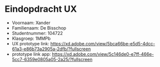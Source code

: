 # Eindopdracht UX

- Voornaam: Xander
- Familienaam: De Bisschop
- Studentnummer: 104722
- Klasgroep: 1MMPb
- UX prototype link: https://xd.adobe.com/view/5bca66be-e5d5-4dcc-61a3-e86b73a2905a-2dfb/?fullscreen
- prototype link app: https://xd.adobe.com/view/5c146de0-e7ff-466e-5cc7-6359e0805a05-2a25/?fullscreen